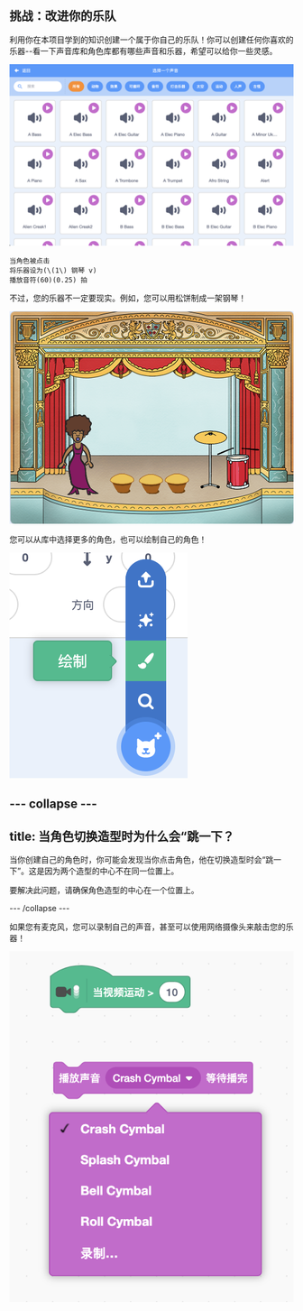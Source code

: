 ## 挑战：改进你的乐队

利用你在本项目学到的知识创建一个属于你自己的乐队！你可以创建任何你喜欢的乐器--看一下声音库和角色库都有哪些声音和乐器，希望可以给你一些灵感。

![截图](images/band-ideas-sounds.png)

```blocks3
当角色被点击
将乐器设为(\(1\) 钢琴 v)
播放音符(60)(0.25) 拍
```

不过，您的乐器不一定要现实。例如，您可以用松饼制成一架钢琴！

![截屏](images/band-piano.png)

您可以从库中选择更多的角色，也可以绘制自己的角色！

![截图](images/band-draw.png)

--- collapse ---
---
title: 当角色切换造型时为什么会“跳一下？
---

当你创建自己的角色时，你可能会发现当你点击角色，他在切换造型时会“跳一下”。这是因为两个造型的中心不在同一位置上。

要解决此问题，请确保角色造型的中心在一个位置上。

--- /collapse ---

如果您有麦克风，您可以录制自己的声音，甚至可以使用网络摄像头来敲击您的乐器！

![截屏](images/band-io.png)
